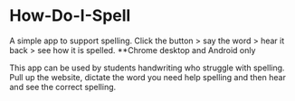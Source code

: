 # How-Do-I-Spell
A simple app to support spelling. Click the button > say the word > hear it back > see how it is spelled.  **Chrome desktop and Android only

This app can be used by students handwriting who struggle with spelling. Pull up the website, dictate the word you need help spelling and then hear and see the correct spelling.
